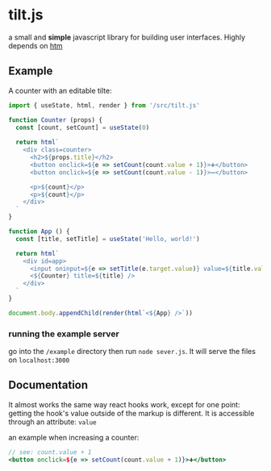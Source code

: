 # tilt.js
a small and **simple** javascript library for building user interfaces. Highly depends on [htm](https://github.com/developit/htm)

## Example
A counter with an editable tilte:
```js
import { useState, html, render } from '/src/tilt.js'

function Counter (props) {
  const [count, setCount] = useState(0)
  
  return html`
    <div class=counter>
      <h2>${props.title}</h2>
      <button onclick=${e => setCount(count.value + 1)}>➕</button>
      <button onclick=${e => setCount(count.value - 1)}>➖</button>

      <p>${count}</p>
      <p>${count}</p>
    </div>
  `
}

function App () {
  const [title, setTitle] = useState('Hello, world!')

  return html`
    <div id=app>
      <input oninput=${e => setTitle(e.target.value)} value=${title.value} >
      <${Counter} title=${title} />
    </div>
  `
}

document.body.appendChild(render(html`<${App} />`))
```

### running the example server
go into the `/example` directory then run `node sever.js`. It will serve the files on `localhost:3000`


## Documentation
It almost works the same way react hooks work, except for one point: getting the hook's value outside of the markup is different. It is accessible through an attribute: `value`

an example when increasing a counter:
```jsx
// see: count.value + 1
<button onclick=${e => setCount(count.value + 1)}>➕</button>
```
